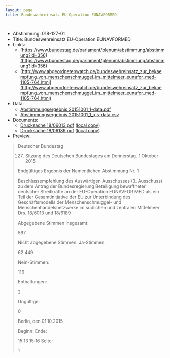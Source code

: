 ```yaml
---
layout: page
title: Bundeswehreinsatz EU-Operation EUNAVFORMED

---
```


* Abstimmung: 018-127-01
* Title: Bundeswehreinsatz EU-Operation EUNAVFORMED
* Links: 
    * [https://www.bundestag.de/parlament/plenum/abstimmung/abstimmung?id=356](https://www.bundestag.de/parlament/plenum/abstimmung/abstimmung?id=356)
    * [http://www.abgeordnetenwatch.de/bundeswehreinsatz_zur_bekaempfung_von_menschenschmuggel_im_mittelmeer_eunafor_med-1105-764.html](http://www.abgeordnetenwatch.de/bundeswehreinsatz_zur_bekaempfung_von_menschenschmuggel_im_mittelmeer_eunafor_med-1105-764.html)
* Data: 
    * [Abstimmungsergebnis 20151001_1-data.pdf](/abstimmungsliste/20151001_1-data.pdf)
    * [Abstimmungsergebnis 20151001_1_xls-data.csv](/abstimmungsliste/analyses/20151001_1_xls-data.csv)
* Documents: 
    * [Drucksache 18/06013.pdf](http://dip21.bundestag.de/dip21/btd/18/060/1806013.pdf) ([local copy](/abstimmungsdaten/018-127-01/1806013.pdf))
    * [Drucksache 18/06189.pdf](http://dip21.bundestag.de/dip21/btd/18/061/1806189.pdf) ([local copy](/abstimmungsdaten/018-127-01/1806189.pdf))
* Preview: 
> Deutscher Bundestag
> 
> 127. Sitzung des Deutschen Bundestages
> am Donnerstag, 1.Oktober 2015
> 
> Endgültiges Ergebnis der Namentlichen Abstimmung Nr. 1
> 
> Beschlussempfehlung des Auswärtigen Ausschusses (3. Ausschuss) zu dem Antrag der
> Bundesregierung
> Beteiligung bewaffneter deutscher Streitkräfte an der EU-Operation EUNAVFOR MED als
> ein Teil der Gesamtinitiative der EU zur Unterbindung des Geschäftsmodells der
> Menschenschmuggel- und Menschenhandelsnetzwerke im südlichen und zentralen
> Mittelmeer
> Drs. 18/6013 und 18/6189
> 
> Abgegebene Stimmen insgesamt:
> 
> 567
> 
> Nicht abgegebene Stimmen:
> Ja-Stimmen:
> 
> 62
> 449
> 
> Nein-Stimmen:
> 
> 116
> 
> Enthaltungen:
> 
> 2
> 
> Ungültige:
> 
> 0
> 
> Berlin, den 01.10.2015
> 
> Beginn:
> Ende:
> 
> 15:13
> 15:16
> Seite:
> 
> 1
> 
> 
